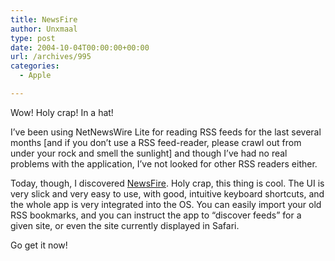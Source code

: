 ```yaml
---
title: NewsFire
author: Unxmaal
type: post
date: 2004-10-04T00:00:00+00:00
url: /archives/995
categories:
  - Apple

---
```

Wow! Holy crap! In a hat! 

I&#8217;ve been using NetNewsWire Lite for reading RSS feeds for the last several months [and if you don&#8217;t use a RSS feed-reader, please crawl out from under your rock and smell the sunlight] and though I&#8217;ve had no real problems with the application, I&#8217;ve not looked for other RSS readers either. 

Today, though, I discovered [NewsFire][1]. Holy crap, this thing is cool. The UI is very slick and very easy to use, with good, intuitive keyboard shortcuts, and the whole app is very integrated into the OS. You can easily import your old RSS bookmarks, and you can instruct the app to &#8220;discover feeds&#8221; for a given site, or even the site currently displayed in Safari. 

Go get it now!

 [1]: http://www.newsfirerss.com/ "NewsFire. Mac RSS with Style."